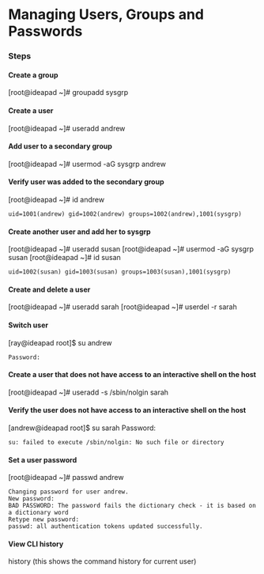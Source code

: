 # Managing Users, Groups and Passwords

### Steps

#### Create a group
[root@ideapad ~]# groupadd sysgrp

#### Create a user
[root@ideapad ~]# useradd andrew

#### Add user to a secondary group
[root@ideapad ~]# usermod -aG sysgrp andrew

#### Verify user was added to the secondary group
[root@ideapad ~]# id andrew
```
uid=1001(andrew) gid=1002(andrew) groups=1002(andrew),1001(sysgrp)
```
#### Create another user and add her to sysgrp
[root@ideapad ~]# useradd susan
[root@ideapad ~]# usermod -aG sysgrp susan
[root@ideapad ~]# id susan
```
uid=1002(susan) gid=1003(susan) groups=1003(susan),1001(sysgrp)
```
#### Create and delete a user
[root@ideapad ~]# useradd sarah
[root@ideapad ~]# userdel -r sarah

#### Switch user
[ray@ideapad root]$ su andrew
```
Password:
```
#### Create a user that does not have access to an interactive shell on the host
[root@ideapad ~]# useradd -s /sbin/nolgin sarah

#### Verify the user does not have access to an interactive shell on the host
[andrew@ideapad root]$ su sarah
Password:
```
su: failed to execute /sbin/nolgin: No such file or directory
```
#### Set a user password
[root@ideapad ~]# passwd andrew
```
Changing password for user andrew.
New password:
BAD PASSWORD: The password fails the dictionary check - it is based on a dictionary word
Retype new password:
passwd: all authentication tokens updated successfully.
```
#### View CLI history
history (this shows the command history for current user)